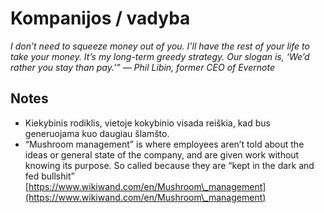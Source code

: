 # Kompanijos / vadyba

_I don’t need to squeeze money out of you. I’ll have the rest of your life to take your money. It’s my long-term greedy strategy. Our slogan is, ‘We’d rather you stay than pay.'” — Phil Libin, former CEO of Evernote_

## Notes

* Kiekybinis rodiklis, vietoje kokybinio visada reiškia, kad bus generuojama kuo daugiau šlamšto.
* “Mushroom management” is where employees aren’t told about the ideas or general state of the company, and are given work without knowing its purpose. So called because they are “kept in the dark and fed bullshit”\
  [https://www.wikiwand.com/en/Mushroom\_management](https://www.wikiwand.com/en/Mushroom\_management)
